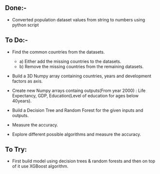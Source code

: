 ## Done:-
- Converted population dataset values from string to numbers using python script

## To Do:-

- Find the common countries from the datasets.
  - a) Either add the missing countries to the datasets.
  - b) Remove the missing countries from the remaining datasets.

- Build a 3D Numpy array containing countries, years and development factors as axis.

- Create new Numpy arrays containg outputs(From year 2000) : Life Expectancy, GDP, Education(Level of education for ages below 40years).

- Build a Decision Tree and Random Forest for the given inputs and outputs.

- Measure the accuracy.

- Explore different possible algorithms and measure the accuracy.


## To Try:
- First build model using decision trees & random forests and then on top of it use XGBoost algorithm.
